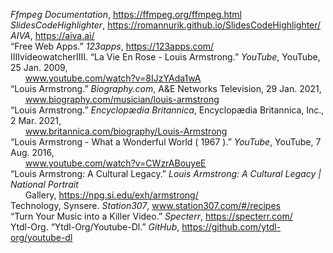 *Ffmpeg Documentation*, https://ffmpeg.org/ffmpeg.html  
*SlidesCodeHighlighter*, https://romannurik.github.io/SlidesCodeHighlighter/  
*AIVA*, https://aiva.ai/  
“Free Web Apps.” *123apps*, https://123apps.com/  
IIIIvideowatcherIIII. “La Vie En Rose - Louis Armstrong.” *YouTube*, YouTube, 25 Jan. 2009,  
&nbsp;&nbsp;&nbsp;&nbsp;&nbsp;&nbsp;www.youtube.com/watch?v=8IJzYAda1wA  
“Louis Armstrong.” *Biography.com*, A&E Networks Television, 29 Jan. 2021,  
&nbsp;&nbsp;&nbsp;&nbsp;&nbsp;&nbsp;www.biography.com/musician/louis-armstrong  
“Louis Armstrong.” *Encyclopædia Britannica*, Encyclopædia Britannica, Inc., 2 Mar. 2021,  
&nbsp;&nbsp;&nbsp;&nbsp;&nbsp;&nbsp;www.britannica.com/biography/Louis-Armstrong  
“Louis Armstrong - What a Wonderful World ( 1967 ).” *YouTube*, YouTube, 7 Aug. 2016,  
&nbsp;&nbsp;&nbsp;&nbsp;&nbsp;&nbsp;www.youtube.com/watch?v=CWzrABouyeE  
“Louis Armstrong: A Cultural Legacy.” *Louis Armstrong: A Cultural Legacy | National Portrait*  
&nbsp;&nbsp;&nbsp;&nbsp;&nbsp;&nbsp;Gallery, https://npg.si.edu/exh/armstrong/  
Technology, Synsere. *Station307*, www.station307.com/#/recipes  
“Turn Your Music into a Killer Video.” *Specterr*, https://specterr.com/  
Ytdl-Org. “Ytdl-Org/Youtube-Dl.” *GitHub*, https://github.com/ytdl-org/youtube-dl  
